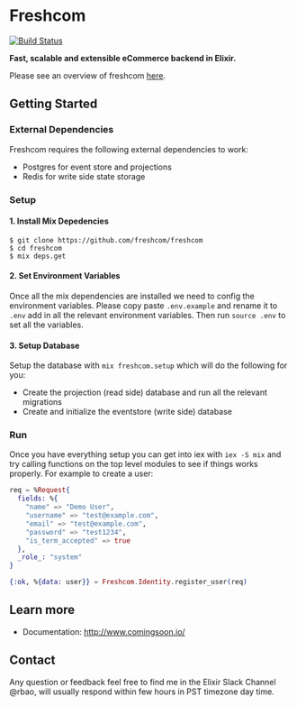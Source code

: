 # Freshcom

[![Build Status](https://travis-ci.org/freshcom/freshcom.svg?branch=master)](https://travis-ci.org/freshcom/freshcom)

**Fast, scalable and extensible eCommerce backend in Elixir.**

Please see an overview of freshcom [here](https://github.com/freshcom/freshcom/blob/master/guides/introduction/overview.md).

## Getting Started

### External Dependencies

Freshcom requires the following external dependencies to work:

- Postgres for event store and projections
- Redis for write side state storage

### Setup

#### 1. Install Mix Depedencies

```
$ git clone https://github.com/freshcom/freshcom
$ cd freshcom
$ mix deps.get
```

#### 2. Set Environment Variables

Once all the mix dependencies are installed we need to config the environment variables. Please copy paste `.env.example` and rename it to `.env` add in all the relevant environment variables. Then run `source .env` to set all the variables.

#### 3. Setup Database

Setup the database with `mix freshcom.setup` which will do the following for you:

- Create the projection (read side) database and run all the relevant migrations
- Create and initialize the eventstore (write side) database

### Run

Once you have everything setup you can get into iex with `iex -S mix` and try calling functions on the top level modules to see if things works properly. For example to create a user:

```elixir
req = %Request{
  fields: %{
    "name" => "Demo User",
    "username" => "test@example.com",
    "email" => "test@example.com",
    "password" => "test1234",
    "is_term_accepted" => true
  },
  _role_: "system"
}

{:ok, %{data: user}} = Freshcom.Identity.register_user(req)
```

## Learn more

  * Documentation: http://www.comingsoon.io/

## Contact

Any question or feedback feel free to find me in the Elixir Slack Channel @rbao, will usually respond within few hours in PST timezone day time.
